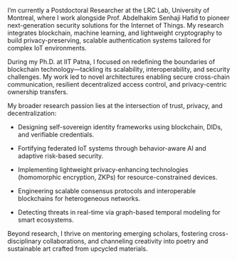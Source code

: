 I’m currently a Postdoctoral Researcher at the LRC Lab, University of Montreal, where I work alongside Prof. Abdelhakim Senhaji Hafid to pioneer next-generation security solutions for the Internet of Things. My research integrates blockchain, machine learning, and lightweight cryptography to build privacy-preserving, scalable authentication systems tailored for complex IoT environments.

During my Ph.D. at IIT Patna, I focused on redefining the boundaries of blockchain technology—tackling its scalability, interoperability, and security challenges. My work led to novel architectures enabling secure cross-chain communication, resilient decentralized access control, and privacy-centric ownership transfers.

My broader research passion lies at the intersection of trust, privacy, and decentralization:

- Designing self-sovereign identity frameworks using blockchain, DIDs, and verifiable credentials.

- Fortifying federated IoT systems through behavior-aware AI and adaptive risk-based security.

- Implementing lightweight privacy-enhancing technologies (homomorphic encryption, ZKPs) for resource-constrained devices.

- Engineering scalable consensus protocols and interoperable blockchains for heterogeneous networks.

- Detecting threats in real-time via graph-based temporal modeling for smart ecosystems.

Beyond research, I thrive on mentoring emerging scholars, fostering cross-disciplinary collaborations, and channeling creativity into poetry and sustainable art crafted from upcycled materials.
